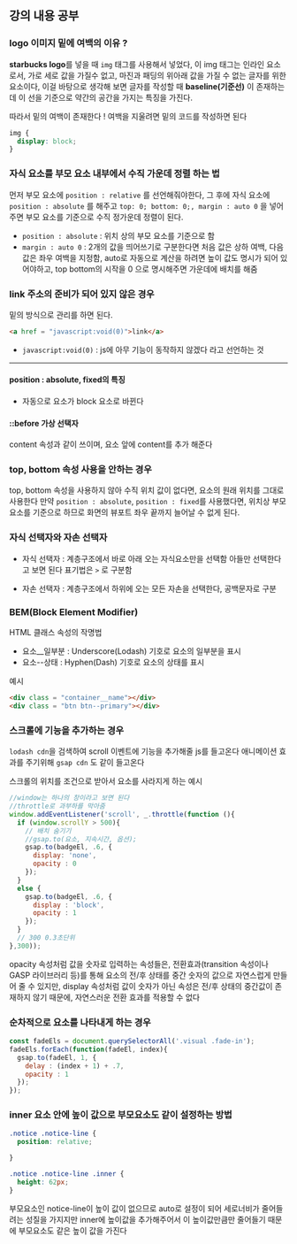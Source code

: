 ## 강의 내용 공부

### logo 이미지 밑에 여백의 이유 ?

**starbucks logo**를 넣을 때 `img` 태그를 사용해서 넣었다, 이 img 태그는 인라인 요소로서, 가로 세로 값을 가질수 없고, 마진과 패딩의 위아래 값을 가질 수 없는 글자를 위한 요소이다, 이걸 바탕으로 생각해 보면 글자를 작성할 때 **baseline(기준선)** 이 존재하는데 이 선을 기준으로 약간의 공간을 가지는 특징을 가진다.

따라서 밑의 여백이 존재한다 ! 여백을 지울려면 밑의 코드를 작성하면 된다

```css
img {
  display: block;
}
```
### 자식 요소를 부모 요소 내부에서 수직 가운데 정렬 하는 법

먼저 부모 요소에 `position : relative` 를 선언해줘야한다, 그 후에 자식 요소에 `position : absolute` 를 해주고 `top: 0; bottom: 0;, margin : auto 0` 을 넣어주면 부모 요소를 기준으로 수직 정가운데 정렬이 된다.

- `position : absolute` : 위치 상의 부모 요소를 기준으로 함 
- `margin : auto 0` : 2개의 값을 띄어쓰기로 구분한다면 처음 값은 상하 여백, 다음 값은 좌우 여백을 지정함, auto로 자동으로 계산을 하려면 높이 값도 명시가 되어 있어야하고, top bottom의 시작을 0 으로 명시해주면 가운데에 배치를 해줌 


### link 주소의 준비가 되어 있지 않은 경우

밑의 방식으로 관리를 하면 된다.

```html
<a href = "javascript:void(0)">link</a>
```

- `javascript:void(0)` : js에 아무 기능이 동작하지 않겠다 라고 선언하는 것

---

#### position : absolute, fixed의 특징

- 자동으로 요소가 block 요소로 바뀐다

#### ::before 가상 선택자

content 속성과 같이 쓰이며, 요소 앞에 content를 추가 해준다

### top, bottom 속성 사용을 안하는 경우

top, bottom 속성을 사용하지 않아 수직 위치 값이 없다면, 요소의 원래 위치를 그대로 사용한다 만약 `position : absolute`, `position : fixed`를 사용했다면, 위치상 부모 요소를 기준으로 하므로 화면의 뷰포트 좌우 끝까지 늘어날 수 없게 된다. 

### 자식 선택자와 자손 선택자

- 자식 선택자 : 계층구조에서 바로 아래 오는 자식요소만을 선택함 아들만 선택한다고 보면 된다 표기법은 `>` 로 구분함

- 자손 선택자 : 계층구조에서 하위에 오는 모든 자손을 선택한다, 공백문자로 구분

### BEM(Block Element Modifier)

HTML 클래스 속성의 작명법

- 요소__일부분 : Underscore(Lodash) 기호로 요소의 일부분을 표시
- 요소--상태 : Hyphen(Dash) 기호로 요소의 상태를 표시

예시
```html
<div class = "container__name"></div>
<div class = "btn btn--primary"></div>
``` 

### 스크롤에 기능을 추가하는 경우 

`lodash cdn`을 검색하여 scroll 이벤트에 기능을 추가해줄 js를 들고온다
애니메이션 효과를 주기위해 `gsap cdn` 도 같이 들고온다 

스크롤의 위치를 조건으로 받아서 요소를 사라지게 하는 예시
```js
//window는 하나의 창이라고 보면 된다
//throttle로 과부하를 막아줌
window.addEventListener('scroll', _.throttle(function (){  
  if (window.scrollY > 500){
    // 배치 숨기기
    //gsap.to(요소, 지속시간, 옵션);
    gsap.to(badgeEl, .6, {
      display: 'none',
      opacity : 0
    });
  }
  else {
    gsap.to(badgeEl, .6, {
      display : 'block',
      opacity : 1
    });
  }
  // 300 0.3초단위 
},300));
```

opacity 속성처럼 값을 숫자로 입력하는 속성들은, 전환효과(transition 속성이나 GASP 라이브러리 등)를 통해 요소의 전/후 상태를 중간 숫자의 값으로 자연스럽게 만들어 줄 수 있지만, display 속성처럼 값이 숫자가 아닌 속성은 전/후 상태의 중간값이 존재하지 않기 때문에, 자연스러운 전환 효과를 적용할 수 없다

### 순차적으로 요소를 나타내게 하는 경우

```js
const fadeEls = document.querySelectorAll('.visual .fade-in');
fadeEls.forEach(function(fadeEl, index){
  gsap.to(fadeEl, 1, {
    delay : (index + 1) + .7,
    opacity : 1
  });
});
```

### inner 요소 안에 높이 값으로 부모요소도 같이 설정하는 방법

```css
.notice .notice-line {
  position: relative;

}

.notice .notice-line .inner {
  height: 62px;
}
```
부모요소인 notice-line이 높이 값이 없으므로 auto로 설정이 되어 세로너비가 줄어들려는 성질을 가지지만 inner에 높이값을 추가해주어서 이 높이값만큼만 줄어들기 때문에 부모요소도 같은 높이 값을 가진다
